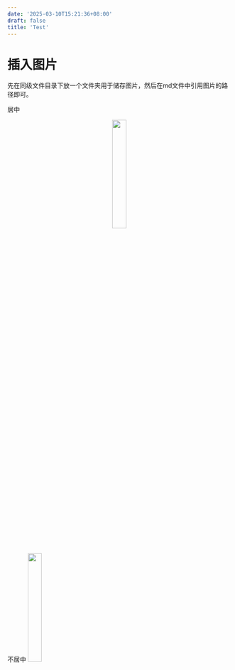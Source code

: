 ```yaml
---
date: '2025-03-10T15:21:36+08:00'
draft: false
title: 'Test'
---
```


# 插入图片

先在同级文件目录下放一个文件夹用于储存图片，然后在md文件中引用图片的路径即可。

居中
<center><img src="../pics/flower.png" width="25%"/></center>
不居中
<img src="../pics/flower.png" width="25%"/>